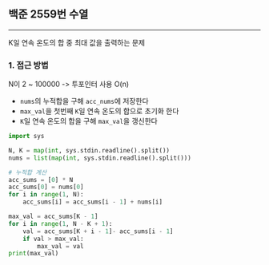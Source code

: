 ## **백준 2559번 수열**
---

K일 연속 온도의 합 중 최대 값을 출력하는 문제  

### **1. 접근 방법**  

N이 2 ~ 100000 -> 투포인터 사용 O(n) 

- `nums`의 누적합을 구해 `acc_nums`에 저장한다  
- `max_val`을 첫번째 `K`일 연속 온도의 합으로 초기화 한다
- `K`일 연속 온도의 합을 구해 `max_val`을 갱신한다

```python
import sys

N, K = map(int, sys.stdin.readline().split())
nums = list(map(int, sys.stdin.readline().split()))

# 누적합 계산
acc_sums = [0] * N
acc_sums[0] = nums[0]
for i in range(1, N):
    acc_sums[i] = acc_sums[i - 1] + nums[i]

max_val = acc_sums[K - 1]
for i in range(1, N - K + 1):
    val = acc_sums[K + i - 1]- acc_sums[i - 1]
    if val > max_val:
        max_val = val
print(max_val)
```
